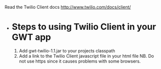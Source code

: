 Read the Twilio Client docs http://www.twilio.com/docs/client/
  * # Steps to using Twilio Client in your GWT app #
    1. Add gwt-twilio-1.1.jar to your projects classpath
    1. Add a link to the Twilio Client javascript file in your html file NB. Do not use https since it causes problems with some browsers.
> > > ```xml
<script type="text/javascript" src="http://static.twilio.com/libs/twiliojs/1.0/twilio.min.js">

Unknown end tag for &lt;/script&gt;

```
    1. Inherit the Twilio module in your GWT Module File
> > > ```xml
<inherits name='com.xedge.twilio.GWTTwilio'/>```
    1. Start coding...


# Code Snippets #
  * Import classes
```java
     import com.xedge.twilio.client.Connection;
import com.xedge.twilio.client.ConnectionHandler;
import com.xedge.twilio.client.Device;
import com.xedge.twilio.client.DeviceHandler;
import com.xedge.twilio.client.Error;
import com.xedge.twilio.client.ErrorHandler;```


  * Initialize Device with a capability token http://www.twilio.com/docs/client/capability-tokens
```java
    Device.setup(token);```

  * Get device ready
```java
    Device.ready(new DeviceHandler() {
@Override
public void handle(Device device) {
//device ready
}
});```

  * Add device error handler
```java
    Device.error(new ErrorHandler() {
@Override
public void handle(Error error) {
//error has occured
}
});```

  * Make a call
```java
    Device.connect();```

  * Make a call with parameters
```java
    Device.connect();
Map<String, String> params = new HashMap<String, String>();
params.put("contact", "08233433533");
Device.connect(params);```

  * Hangup on all connections
```java
    Device.disconnectAll();```

  * Listen for calls that are successfully established
```java
    Device.connect(new ConnectionHandler() {
@Override
public void handle(Connection connection) {
//Successfully established call
}
});```

  * Listen for calls that end
```java
    Device.disconnect(new ConnectionHandler() {
@Override
public void handle(Connection connection) {
//Call has ended
}
});```

  * Listen for incoming calls
```java
    Device.incoming(new ConnectionHandler() {
@Override
public void handle(Connection connection) {
//access to incoming connection parameters
String from = connection.getParameters().getFrom());
//accept a call
connection.accept();
}
});```

  * Listen for accepted connections/answered calls
```java
    connection.accept(new ConnectionHandler() {
@Override
public void handle(Connection connection) {
//connection accepted
}
});```

  * Listen for disconnected connections/hangup calls
```java
    connection.disconnect(new ConnectionHandler() {
@Override
public void handle(Connection connection) {
//connection disconnected
}
});```

  * Listen for errors on the connections/calls
```java
    connection.error(new ErrorHandler() {
@Override
public void handle(Error error) {
//Connection error
String errorMessage = error.getMessage();
String errorCode = error.getCode();
}
});```

  * Listen for availability state changes for any client currently associated with the Twilio account
```java
    Device.presence(new PresenceHandler() {
@Override
public void handle(PresenceEvent presenceEvent) {
String clientName = presenceEvent.getFrom();
boolean availability = presenceEvent.isAvailable();
}
});```